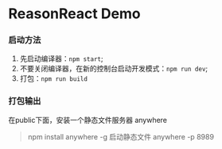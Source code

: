 # ReasonReact Demo

### 启动方法
 1. 先启动编译器：`npm start`;
 2. 不要关闭编译器，在新的控制台启动开发模式：`npm run dev`;
 3. 打包：`npm run build`

### 打包输出
  在public下面，安装一个静态文件服务器 anywhere
  > npm install anywhere -g
  启动静态文件
  > anywhere -p 8989